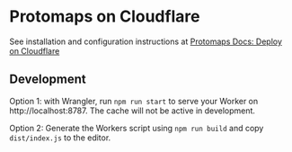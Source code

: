 # Protomaps on Cloudflare

See installation and configuration instructions at [Protomaps Docs: Deploy on Cloudflare](https://protomaps.com/docs/cdn/cloudflare)

## Development

Option 1: with Wrangler, run `npm run start` to serve your Worker on http://localhost:8787. The cache will not be active in development.

Option 2: Generate the Workers script using `npm run build` and copy `dist/index.js` to the editor.
